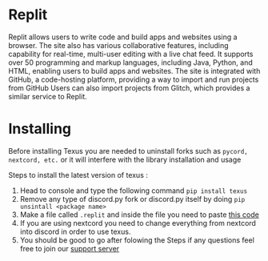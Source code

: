 # Replit
Replit allows users to write code and build apps and websites using a browser. The site also has various collaborative features, 
including capability for real-time, multi-user editing with a live chat feed. It supports over 50 programming and markup languages, including Java, Python, and HTML, enabling users to build apps and websites. 
The site is integrated with GitHub, a code-hosting platform, providing a way to import and run projects from GitHub Users can also import projects from Glitch, which provides a similar service to Replit.

# Installing
Before installing Texus you are needed to uninstall forks such as `pycord, nextcord, etc.` or it will interfere with the library installation and usage

Steps to install the latest version of texus :

1. Head to console and type the following command `pip install texus`
2. Remove any type of discord.py fork or discord.py itself by doing `pip unsintall <package name>`
3. Make a file called `.replit` and inside the file you need to paste [this code](www.google.com)
4. If you are using nextcord you need to change everything from nextcord into discord in order to use texus.
5. You should be good to go after folowing the Steps if any questions feel free to join our [support server](https://discord.gg/54f7UWNsAJ)
